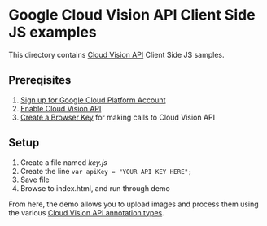 # Google Cloud Vision API Client Side JS examples

This directory contains [Cloud Vision API](https://cloud.google.com/vision/) Client Side JS samples.

## Prereqisites
1. [Sign up for Google Cloud Platform Account](http://cloud.google.com)
2. [Enable Cloud Vision API](https://cloud.google.com/vision/docs/getting-started)
3. [Create a Browser Key](https://cloud.google.com/vision/docs/auth-template/cloud-api-auth) for making calls to Cloud Vision API


## Setup
1. Create a file named *key.js*
2. Create the line `var apiKey = "YOUR API KEY HERE";`
3. Save file
4. Browse to index.html, and run through demo


From here, the demo allows you to upload images and process them using the various [Cloud Vision API annotation types](https://cloud.google.com/vision/reference/rest/v1/images/annotate#Type).


